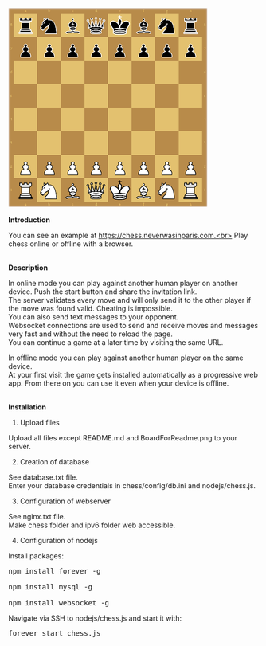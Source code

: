 ![alt text](https://raw.githubusercontent.com/itsallinyourhead/chess/main/BoardForReadme.png)

<b>Introduction</b>

You can see an example at https://chess.neverwasinparis.com.<br>
Play chess online or offline with a browser. <br>
<br>

<b>Description</b>

In online mode you can play against another human player on another device. Push the start button and share the invitation link.<br>
The server validates every move and will only send it to the other player if the move was found valid. Cheating is impossible.<br>
You can also send text messages to your opponent.<br>
Websocket connections are used to send and receive moves and messages very fast and without the need to reload the page.<br>
You can continue a game at a later time by visiting the same URL.<br>

In offline mode you can play against another human player on the same device.<br>
At your first visit the game gets installed automatically as a progressive web app. From there on you can use it even when your device is offline.<br>
<br>

<b>Installation</b>

1. Upload files

Upload all files except README.md and BoardForReadme.png to your server.


2. Creation of database

See database.txt file.<br>
Enter your database credentials in chess/config/db.ini and nodejs/chess.js.

3. Configuration of webserver

See nginx.txt file.<br>
Make chess folder and ipv6 folder web accessible.


4. Configuration of nodejs

Install packages:<br>
<pre>npm install forever -g<br>
npm install mysql -g<br>
npm install websocket -g</pre>

Navigate via SSH to nodejs/chess.js and start it with:<br>
<pre>forever start chess.js</pre>
